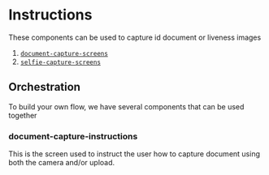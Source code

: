 # Instructions

These components can be used to capture id document or liveness images

1. [`document-capture-screens`](./document/src/README.md)
2. [`selfie-capture-screens`](./selfie/README.md)

## Orchestration

To build your own flow, we have several components that can be used together

### document-capture-instructions

This is the screen used to instruct the user how to capture document using both the camera and/or upload.
